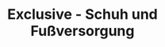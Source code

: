 ---
title: "Exclusive - Schuh und Fußversorgung"
url: /frankfurt-am-main/exclusive-schuh-und-fussversorgung/
shop: Schuhe
---